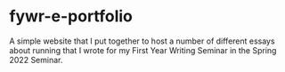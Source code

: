 # fywr-e-portfolio
A simple website that I put together to host a number of different essays about running that I wrote for my First Year Writing Seminar in the Spring 2022 Seminar. 
